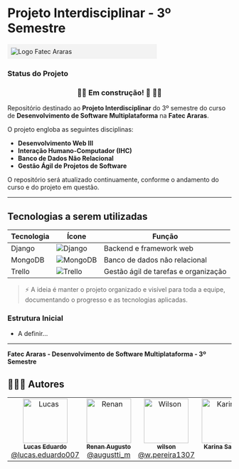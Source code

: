# Projeto Interdisciplinar - 3º Semestre  
<div style="background-color: #f3f3f3; padding: 8px; max-width: 320px">
<img src="https://bkpsitecpsnew.blob.core.windows.net/uploadsitecps/sites/19/2024/03/fatec-araras-antonio-brambilla.png" alt="Logo Fatec Araras"/></div>

### Status do Projeto
<!-- ![Status](https://img.shields.io/badge/status-em%20andamento-yellow)   -->
<!-- <h3 align="center">✅ Concluído ✅</h3> -->
<h3 align="center">🚧🚧 Em construção!  👷 🧱🚧</h3>

Repositório destinado ao **Projeto Interdisciplinar** do 3º semestre do curso de **Desenvolvimento de Software Multiplataforma** na **Fatec Araras**.  

O projeto engloba as seguintes disciplinas:  
- **Desenvolvimento Web III**  
- **Interação Humano-Computador (IHC)**  
- **Banco de Dados Não Relacional**  
- **Gestão Ágil de Projetos de Software**  

O repositório será atualizado continuamente, conforme o andamento do curso e do projeto em questão.  

---

## Tecnologias a serem utilizadas  
| Tecnologia | Ícone | Função |
|------------|-------|-------|
| Django     | ![Django](https://img.icons8.com/color/48/000000/django.png) | Backend e framework web |
| MongoDB    | ![MongoDB](https://img.icons8.com/color/48/000000/mongodb.png) | Banco de dados não relacional |
| Trello     | ![Trello](https://img.icons8.com/color/48/000000/trello.png) | Gestão ágil de tarefas e organização |

> ⚡ A ideia é manter o projeto organizado e visível para toda a equipe, documentando o progresso e as tecnologias aplicadas.  


### Estrutura Inicial
- A definir...
---


**Fatec Araras - Desenvolvimento de Software Multiplataforma - 3º Semestre**

## 👨🏼‍🎓 Autores
<table>
  <tr>
    <td align="center">
      <a href="https://github.com/Lucas-Ed">
        <img src="https://avatars.githubusercontent.com/u/30055762?v=4" width="100px;" alt="Lucas"/>
        <br />
        <sub>
          <b>Lucas Eduardo</b>
        </sub>
       </a>
       <br />
       <a href="https://www.instagram.com/lucas.eduardo007/" title="Instagram">@lucas.eduardo007</a> 
       <br />
    </td> 
    <td align="center">
      <a href="https://github.com/Marques894">
        <img src="https://avatars.githubusercontent.com/u/136036690?v=4" width="100px;" alt="Renan"/>
        <br />
        <sub>
          <b>Renan Augusto</b>
        </sub>
       </a>
       <br />
       <a href="https://www.instagram.com/augustti_m/" title="Instagram">@augustti_m</a>
       <br />
    </td>
     <td align="center">
      <a href="https://github.com/willsf2021">
        <img src="https://avatars.githubusercontent.com/u/178531137?v=4" width="100px;" alt="Wilson"/>
        <br />
        <sub>
          <b>wilson</b>
        </sub>
       </a>
       <br />
       <a href="https://www.instagram.com/w.pereira1307" title="instagram">@w.pereira1307</a>
       <br />
    </td>
     <td align="center">
      <a href="https://github.com/KaSantos0100">
        <img src="https://avatars.githubusercontent.com/u/179961593?v=4" width="100px;" alt="Karina"/>
        <br />
        <sub>
          <b>Karina Santos</b>
        </sub>
       </a>
       <br />
       <a href="https://www.instagram.com/" title="instagram"></a>
       <br />
    </td>
    <td align="center">
      <a href="https://github.com/RafaelRRita ">
        <img src="https://avatars.githubusercontent.com/u/175157548?v=4" width="100px;" alt="Rafael"/>
        <br />
        <sub>
          <b>Rafael Rita</b>
        </sub>
       </a>
       <br />
       <a href="https://www.instagram.com" title="instagram"></a>
       <br />
    </td>
  </tr>
  </table>
  <br>